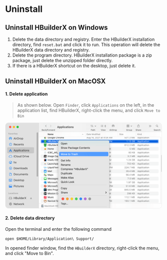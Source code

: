 # Uninstall

## Uninstall HBuilderX on Windows

1. Delete the data directory and registry. Enter the HBuilderX installation directory, find `reset.bat` and click it to run. This operation will delete the HBuilderX data directory and registry.
2. Delete the program directory. HBuilderX installation package is a zip package, just delete the unzipped folder directly.
3. If there is a HBuilderX shortcut on the desktop, just delete it.

## Uninstall HBuilderX on MacOSX

#### 1. Delete application

> As shown below. Open `Finder`, click `Applications` on the left, in the application list, find HBuilderX, right-click the menu, and click `Move to Bin`

<img src="/static/snapshots/mac_uninstall_en.png" style="zoom: 50%; border:1px solid #eee; border-radius: 20px;" />

#### 2. Delete data directory

Open the terminal and enter the following command

```
open $HOME/Library/Application\ Support/
```

In opened finder window, find the `HBuilderX` directory, right-click the menu, and click "Move to Bin".
